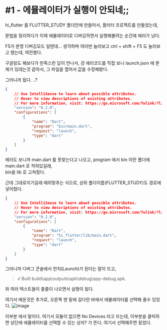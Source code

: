 # #1 - 에뮬레이터가 실행이 안되네;;

hi_flutter 를 FLUTTER_STUDY 폴더안에 만들어서, 플러터 프로젝트를 만들었는데,

문법을 정리하다가 이제 에뮬레이터로 디버깅하면서 실행해볼려는 순간에 에러가 났다.

F5가 분명 디버깅모드 일텐데... 생각하며 여러번 눌러보고 ctrl + shift + F5 도 눌러보고 했는데, 여전했다.

구글링도 해보다가 만족스런 답이 안나서, 걍 에러코드를 직접 보니 launch.json 에 문제가 있데는것 같아서, 그 파일을 열어서 값을 수정해봤다.

그러니까 됬다. ..?

```json
{
    // Use IntelliSense to learn about possible attributes.
    // Hover to view descriptions of existing attributes.
    // For more information, visit: https://go.microsoft.com/fwlink/?linkid=830387
    "version": "0.2.0",
    "configurations": [
        {
            "name": "Dart",
            "program": "bin/main.dart",
            "request": "launch",
            "type": "dart"
        }
    ]
}
```
에러도 보니까 main.dart 를 못찾는다고 나오고, program 에서 bin 이란 폴더에 main.dart 로 적혀있길래,  
bin을 lib 로 고쳐줬다. 

근데 그대로이기길래 때려맞추는 식으로, 상위 폴더이름(FLUTTER_STUDY)도 경로에 넣어줬다.

```json
{
    // Use IntelliSense to learn about possible attributes.
    // Hover to view descriptions of existing attributes.
    // For more information, visit: https://go.microsoft.com/fwlink/?linkid=830387
    "version": "0.2.0",
    "configurations": [
        {
            "name": "Dart",
            "program": "hi_flutter/lib/main.dart",
            "request": "launch",
            "type": "dart"
        }
    ]
}
```
그러니까 디버그 콘솔에서 런치(Launch)가 된다는 말이 뜨고,  
> √ Built build\app\outputs\apk\debug\app-debug.apk.

와 여러 텍스트들이 줄줄이 나오면서 실행이 됬다. 

여기서 배운것은 추가로, 오른쪽 맨 밑에 길다란 바에서 
에뮬레이터를 선택해 줄수 있었다. 
![image](https://user-images.githubusercontent.com/48408417/80908299-afd81080-8d59-11ea-97a7-c918f1249a6e.png)

이부분 에서 말이다.
여기서 모듈이 없으면 No Devices 라고 뜨는데, 이부분을 클릭하면 상단에 에뮬레이터를 선택할 수 있는 상자? 가 뜬다. 여기서 선택해주면 됬었다.
